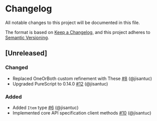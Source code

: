 # Changelog
All notable changes to this project will be documented in this file.

The format is based on [Keep a Changelog](https://keepachangelog.com/en/1.0.0/),
and this project adheres to [Semantic Versioning](https://semver.org/spec/v2.0.0.html).

## [Unreleased]
### Changed
- Replaced OneOrBoth custom refinement with These [#8](https://github.com/jisantuc/purescript-stac/pull/8) (@jisantuc)
- Upgraded PureScript to 0.14.0 [#12](https://github.com/jisantuc/purescript-stac/pull/12) (@jisantuc)

### Added
- Added `Item` type [#6](https://github.com/jisantuc/purescript-stac/pull/6) (@jisantuc)
- Implemented core API specification client methods [#10](https://github.com/jisantuc/purescript-stac/pull/10) (@jisantuc)
